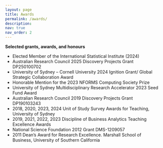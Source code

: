 ```yaml
---
layout: page
title: Awards
permalink: /awards/
description: 
nav: true
nav_order: 2
---
```


**Selected grants, awards, and honours**

- Elected Member of the International Statistical Institute (2024)
- Australian Research Council 2025 Discovery Projects Grant DP250100702
- University of Sydney – Cornell University 2024 Ignition Grant/ Global Strategic Collaboration Award
- Honorable Mention for the 2023 NFORMS Computing Society Prize
- University of Sydney Multidisciplinary Research Accelerator 2023 Seed Fund Award
- Australian Research Council 2019 Discovery Projects Grant DP190103243
- 2018, 2020, 2023, 2024 Unit of Study Survey Awards for Teaching, University of Sydney
- 2019, 2021, 2022, 2023 Discipline of Business Analytics Teaching Excellence Awards
- National Science Foundation 2012 Grant DMS-1209057
- 2011 Dean’s Award for Research Excellence. Marshall School of Business, University of Southern California
